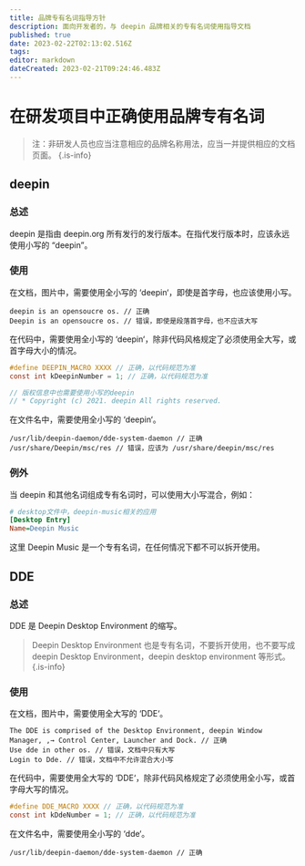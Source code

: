 ```yaml
---
title: 品牌专有名词指导方针
description: 面向开发者的，与 deepin 品牌相关的专有名词使用指导文档
published: true
date: 2023-02-22T02:13:02.516Z
tags: 
editor: markdown
dateCreated: 2023-02-21T09:24:46.483Z
---
```


# 在研发项目中正确使用品牌专有名词

> 注：非研发人员也应当注意相应的品牌名称用法，应当一并提供相应的文档页面。
{.is-info}

## deepin

### 总述

deepin 是指由 deepin.org 所有发行的发行版本。在指代发行版本时，应该永远使用小写的 “deepin”。

### 使用

在文档，图片中，需要使用全小写的 ‘deepin‘，即使是首字母，也应该使用小写。

```
deepin is an opensoucre os. // 正确
Deepin is an opensoucre os. // 错误，即使是段落首字母，也不应该大写
```

在代码中，需要使用全小写的 ‘deepin‘，除非代码风格规定了必须使用全大写，或首字母大小的情况。

``` c
#define DEEPIN_MACRO XXXX // 正确，以代码规范为准
const int kDeepinNumber = 1; // 正确，以代码规范为准 

// 版权信息中也需要使用小写的deepin
// * Copyright (c) 2021. deepin All rights reserved.
```

在文件名中，需要使用全小写的 ‘deepin‘。

```
/usr/lib/deepin-daemon/dde-system-daemon // 正确
/usr/share/Deepin/msc/res // 错误，应该为 /usr/share/deepin/msc/res 
```

### 例外

当 deepin 和其他名词组成专有名词时，可以使用大小写混合，例如：

``` ini
# desktop文件中，deepin-music相关的应用
[Desktop Entry]
Name=Deepin Music
```

这里 Deepin Music 是一个专有名词，在任何情况下都不可以拆开使用。 

## DDE

### 总述

DDE 是 Deepin Desktop Environment 的缩写。 

> Deepin Desktop Environment 也是专有名词，不要拆开使用，也不要写成deepin Desktop Environment，deepin desktop environment 等形式。 
{.is-info}

### 使用

在文档，图片中，需要使用全大写的 ‘DDE‘。

```
The DDE is comprised of the Desktop Environment, deepin Window Manager, ,→ Control Center, Launcher and Dock. // 正确
Use dde in other os. // 错误，文档中只有大写
Login to Dde. // 错误，文档中不允许混合大小写
```

在代码中，需要使用全大写的 ‘DDE‘，除非代码风格规定了必须使用全小写，或首字母大写的情况。

``` c
#define DDE_MACRO XXXX // 正确，以代码规范为准
const int kDdeNumber = 1; // 正确，以代码规范为准
```

在文件名中，需要使用全小写的 ‘dde‘。

```
/usr/lib/deepin-daemon/dde-system-daemon // 正确 
```